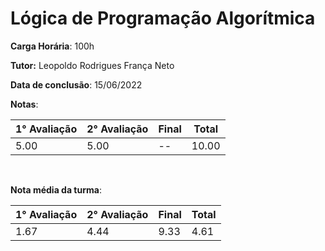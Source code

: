 # Lógica de Programação Algorítmica

**Carga Horária**: 100h

**Tutor:** Leopoldo Rodrigues França Neto

**Data de conclusão**: 15/06/2022

**Notas**:

| 1° Avaliação | 2° Avaliação | Final | Total |
| ------------ | ------------ | :---- | ----- |
| 5.00         | 5.00         | --    | 10.00 |

<br>

**Nota média da turma**:

| 1° Avaliação | 2° Avaliação | Final | Total |
| ------------ | ------------ | :---- | ----- |
| 1.67         | 4.44         | 9.33  | 4.61  |

